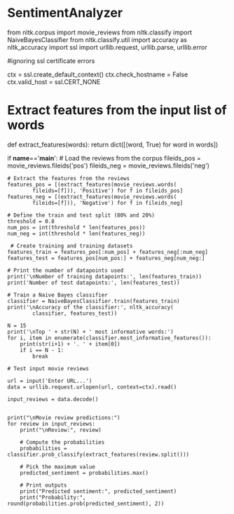 # SentimentAnalyzer
from nltk.corpus import movie_reviews 
from nltk.classify import NaiveBayesClassifier
from nltk.classify.util import accuracy as nltk_accuracy
import ssl
import urllib.request, urllib.parse, urllib.error


#ignoring ssl certificate errors

ctx = ssl.create_default_context()
ctx.check_hostname = False
ctx.valid_host = ssl.CERT_NONE


# Extract features from the input list of words
def extract_features(words):
    return dict([(word, True) for word in words])
 
if __name__=='__main__':
    # Load the reviews from the corpus 
    fileids_pos = movie_reviews.fileids('pos')
    fileids_neg = movie_reviews.fileids('neg')
     
    # Extract the features from the reviews
    features_pos = [(extract_features(movie_reviews.words(
            fileids=[f])), 'Positive') for f in fileids_pos]
    features_neg = [(extract_features(movie_reviews.words(
            fileids=[f])), 'Negative') for f in fileids_neg]
     
    # Define the train and test split (80% and 20%)
    threshold = 0.8
    num_pos = int(threshold * len(features_pos))
    num_neg = int(threshold * len(features_neg))
     
     # Create training and training datasets
    features_train = features_pos[:num_pos] + features_neg[:num_neg]
    features_test = features_pos[num_pos:] + features_neg[num_neg:]  

    # Print the number of datapoints used
    print('\nNumber of training datapoints:', len(features_train))
    print('Number of test datapoints:', len(features_test))
     
    # Train a Naive Bayes classifier 
    classifier = NaiveBayesClassifier.train(features_train)
    print('\nAccuracy of the classifier:', nltk_accuracy(
            classifier, features_test))

    N = 15
    print('\nTop ' + str(N) + ' most informative words:')
    for i, item in enumerate(classifier.most_informative_features()):
        print(str(i+1) + '. ' + item[0])
        if i == N - 1:
            break

    # Test input movie reviews
    
    url = input('Enter URL...')
    data = urllib.request.urlopen(url, context=ctx).read()
    
    input_reviews = data.decode()
    

    print("\nMovie review predictions:")
    for review in input_reviews:
        print("\nReview:", review)

        # Compute the probabilities
        probabilities = classifier.prob_classify(extract_features(review.split()))

        # Pick the maximum value
        predicted_sentiment = probabilities.max()

        # Print outputs
        print("Predicted sentiment:", predicted_sentiment)
        print("Probability:", round(probabilities.prob(predicted_sentiment), 2))
